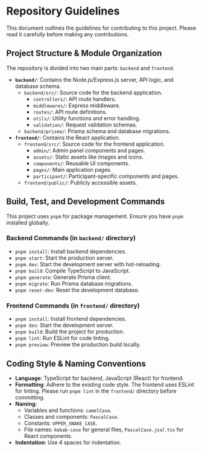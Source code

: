# Repository Guidelines

This document outlines the guidelines for contributing to this project. Please read it carefully before making any contributions.

## Project Structure & Module Organization

The repository is divided into two main parts: `backend` and `frontend`.

-   **`backend/`**: Contains the Node.js/Express.js server, API logic, and database schema.
    -   `backend/src/`: Source code for the backend application.
        -   `controllers/`: API route handlers.
        -   `middlewares/`: Express middleware.
        -   `routes/`: API route definitions.
        -   `utils/`: Utility functions and error handling.
        -   `validation/`: Request validation schemas.
    -   `backend/prisma/`: Prisma schema and database migrations.
-   **`frontend/`**: Contains the React application.
    -   `frontend/src/`: Source code for the frontend application.
        -   `admin/`: Admin panel components and pages.
        -   `assets/`: Static assets like images and icons.
        -   `components/`: Reusable UI components.
        -   `pages/`: Main application pages.
        -   `participant/`: Participant-specific components and pages.
    -   `frontend/public/`: Publicly accessible assets.

## Build, Test, and Development Commands

This project uses `pnpm` for package management. Ensure you have `pnpm` installed globally.

### Backend Commands (in `backend/` directory)

-   `pnpm install`: Install backend dependencies.
-   `pnpm start`: Start the production server.
-   `pnpm dev`: Start the development server with hot-reloading.
-   `pnpm build`: Compile TypeScript to JavaScript.
-   `pnpm generate`: Generate Prisma client.
-   `pnpm migrate`: Run Prisma database migrations.
-   `pnpm reset-dev`: Reset the development database.

### Frontend Commands (in `frontend/` directory)

-   `pnpm install`: Install frontend dependencies.
-   `pnpm dev`: Start the development server.
-   `pnpm build`: Build the project for production.
-   `pnpm lint`: Run ESLint for code linting.
-   `pnpm preview`: Preview the production build locally.

## Coding Style & Naming Conventions

-   **Language**: TypeScript for backend, JavaScript (React) for frontend.
-   **Formatting**: Adhere to the existing code style. The frontend uses ESLint for linting. Please run `pnpm lint` in the `frontend/` directory before committing.
-   **Naming**:
    -   Variables and functions: `camelCase`.
    -   Classes and components: `PascalCase`.
    -   Constants: `UPPER_SNAKE_CASE`.
    -   File names: `kebab-case` for general files, `PascalCase.jsx`/`.tsx` for React components.
-   **Indentation**: Use 4 spaces for indentation.
